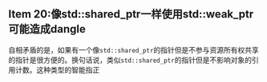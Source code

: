 ## Item 20:像std::shared_ptr一样使用std::weak_ptr可能造成dangle


自相矛盾的是，如果有一个像`std::shared_ptr`的指针但是不参与资源所有权共享的指针是很方便的。换句话说，类似`std::shared_ptr`的指针但是不影响对象的引用计数。这种类型的智能指正